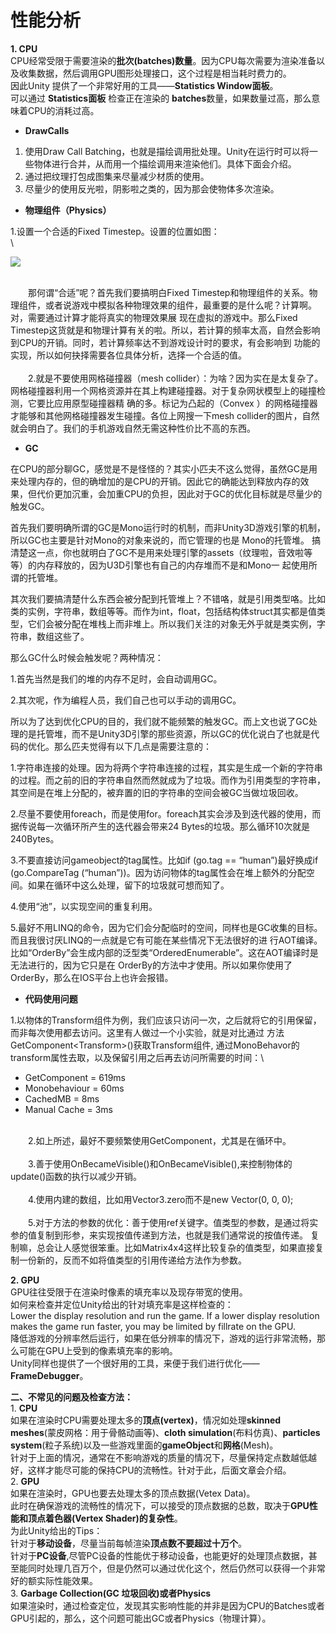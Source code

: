 # 性能分析

**1. CPU** \
CPU经常受限于需要渲染的**批次(batches)数量**。因为CPU每次需要为渲染准备以及收集数据，然后调用GPU图形处理接口，这个过程是相当耗时费力的。 \
因此Unity 提供了一个非常好用的工具——**Statistics Window面板**。 \
可以通过 **Statistics面板** 检查正在渲染的 **batches**数量，如果数量过高，那么意味着CPU的消耗过高。

* **DrawCalls**

1. 使用Draw Call Batching，也就是描绘调用批处理。Unity在运行时可以将一些物体进行合并，从而用一个描绘调用来渲染他们。具体下面会介绍。
2. 通过把纹理打包成图集来尽量减少材质的使用。
3. 尽量少的使用反光啦，阴影啦之类的，因为那会使物体多次渲染。

* **物理组件（Physics）**

1.设置一个合适的Fixed Timestep。设置的位置如图：\
\


![](http://mmbiz.qpic.cn/mmbiz/KcTgPicibiaNTgicw38jVP98EGganMeSrps78pqWENSRQuleyxYZk6ibDcNTud7qibvUHUQELYvKBib79TfbXHZWBp0Rw/640?wx_fmt=png\&tp=webp\&wxfrom=5\&wx_lazy=1)

\
　　那何谓“合适”呢？首先我们要搞明白Fixed Timestep和物理组件的关系。物理组件，或者说游戏中模拟各种物理效果的组件，最重要的是什么呢？计算啊。对，需要通过计算才能将真实的物理效果展 现在虚拟的游戏中。那么Fixed Timestep这货就是和物理计算有关的啦。所以，若计算的频率太高，自然会影响到CPU的开销。同时，若计算频率达不到游戏设计时的要求，有会影响到 功能的实现，所以如何抉择需要各位具体分析，选择一个合适的值。\
\
　　2.就是不要使用网格碰撞器（mesh collider）：为啥？因为实在是太复杂了。网格碰撞器利用一个网格资源并在其上构建碰撞器。对于复杂网状模型上的碰撞检测，它要比应用原型碰撞器精 确的多。标记为凸起的（Convex ）的网格碰撞器才能够和其他网格碰撞器发生碰撞。各位上网搜一下mesh collider的图片，自然就会明白了。我们的手机游戏自然无需这种性价比不高的东西。

* **GC**

在CPU的部分聊GC，感觉是不是怪怪的？其实小匹夫不这么觉得，虽然GC是用来处理内存的，但的确增加的是CPU的开销。因此它的确能达到释放内存的效果，但代价更加沉重，会加重CPU的负担，因此对于GC的优化目标就是尽量少的触发GC。

首先我们要明确所谓的GC是Mono运行时的机制，而非Unity3D游戏引擎的机制，所以GC也主要是针对Mono的对象来说的，而它管理的也是 Mono的托管堆。 搞清楚这一点，你也就明白了GC不是用来处理引擎的assets（纹理啦，音效啦等等）的内存释放的，因为U3D引擎也有自己的内存堆而不是和Mono一 起使用所谓的托管堆。

其次我们要搞清楚什么东西会被分配到托管堆上？不错咯，就是引用类型咯。比如类的实例，字符串，数组等等。而作为int，float，包括结构体struct其实都是值类型，它们会被分配在堆栈上而非堆上。所以我们关注的对象无外乎就是类实例，字符串，数组这些了。

那么GC什么时候会触发呢？两种情况：

1.首先当然是我们的堆的内存不足时，会自动调用GC。

2.其次呢，作为编程人员，我们自己也可以手动的调用GC。

所以为了达到优化CPU的目的，我们就不能频繁的触发GC。而上文也说了GC处理的是托管堆，而不是Unity3D引擎的那些资源，所以GC的优化说白了也就是代码的优化。那么匹夫觉得有以下几点是需要注意的：

1.字符串连接的处理。因为将两个字符串连接的过程，其实是生成一个新的字符串的过程。而之前的旧的字符串自然而然就成为了垃圾。而作为引用类型的字符串，其空间是在堆上分配的，被弃置的旧的字符串的空间会被GC当做垃圾回收。

2.尽量不要使用foreach，而是使用for。foreach其实会涉及到迭代器的使用，而据传说每一次循环所产生的迭代器会带来24 Bytes的垃圾。那么循环10次就是240Bytes。

3.不要直接访问gameobject的tag属性。比如if (go.tag == “human”)最好换成if (go.CompareTag (“human”))。因为访问物体的tag属性会在堆上额外的分配空间。如果在循环中这么处理，留下的垃圾就可想而知了。

4.使用“池”，以实现空间的重复利用。

5.最好不用LINQ的命令，因为它们会分配临时的空间，同样也是GC收集的目标。而且我很讨厌LINQ的一点就是它有可能在某些情况下无法很好的进 行AOT编译。比如“OrderBy”会生成内部的泛型类“OrderedEnumerable”。这在AOT编译时是无法进行的，因为它只是在 OrderBy的方法中才使用。所以如果你使用了OrderBy，那么在IOS平台上也许会报错。

* **代码使用问题**

1.以物体的Transform组件为例，我们应该只访问一次，之后就将它的引用保留，而非每次使用都去访问。这里有人做过一个小实验，就是对比通过 方法GetComponent\<Transform>()获取Transform组件, 通过MonoBehavor的transform属性去取，以及保留引用之后再去访问所需要的时间：\


* GetComponent = 619ms
* Monobehaviour = 60ms
* CachedMB = 8ms
* Manual Cache = 3ms

\
　　2.如上所述，最好不要频繁使用GetComponent，尤其是在循环中。\
\
　　3.善于使用OnBecameVisible()和OnBecameVisible(),来控制物体的update()函数的执行以减少开销。\
\
　　4.使用内建的数组，比如用Vector3.zero而不是new Vector(0, 0, 0);\
\
　　5.对于方法的参数的优化：善于使用ref关键字。值类型的参数，是通过将实参的值复制到形参，来实现按值传递到方法，也就是我们通常说的按值传递。 复制嘛，总会让人感觉很笨重。比如Matrix4x4这样比较复杂的值类型，如果直接复制一份新的，反而不如将值类型的引用传递给方法作为参数。



**2. GPU** \
GPU往往受限于在渲染时像素的填充率以及现存带宽的使用。 \
如何来检查并定位Unity给出的针对填充率是这样检查的： \
Lower the display resolution and run the game. If a lower display resolution makes the game run faster, you may be limited by fillrate on the GPU. \
降低游戏的分辨率然后运行，如果在低分辨率的情况下，游戏的运行非常流畅，那么可能在GPU上受到的像素填充率的影响。 \
Unity同样也提供了一个很好用的工具，来便于我们进行优化—— **FrameDebugger**。

**二、不常见的问题及检查方法：** \
1\. **CPU** \
如果在渲染时CPU需要处理太多的**顶点(vertex)**，情况如处理**skinned meshes**(蒙皮网格：用于骨骼动画等)、**cloth simulation**(布料仿真)、**particles system**(粒子系统)以及一些游戏里面的**gameObject**和**网格**(Mesh)。 \
针对于上面的情况，通常在不影响游戏的质量的情况下，尽量保持定点数越低越好，这样才能尽可能的保持CPU的流畅性。针对于此，后面文章会介绍。 \
2\. **GPU** \
如果在渲染时，GPU也要去处理太多的顶点数据(Vetex Data)。 \
此时在确保游戏的流畅性的情况下，可以接受的顶点数据的总数，取决于**GPU性能和顶点着色器(Vertex Shader)的复杂性**。 \
为此Unity给出的Tips： \
针对于**移动设备**，尽量当前每帧渲染**顶点数不要超过十万个**。 \
针对于**PC设备**,尽管PC设备的性能优于移动设备，也能更好的处理顶点数据，甚至能同时处理几百万个，但是仍然可以通过优化这个，然后仍然可以获得一个非常好的额实际性能效果。 \
3\. **Garbage Collection(GC 垃圾回收)或者Physics** \
如果渲染时，通过检查定位，发现其实影响性能的并非是因为CPU的Batches或者GPU引起的，那么，这个问题可能出GC或者Physics（物理计算）。



###  <a href="cpu-jian-shao-drawcall" id="cpu-jian-shao-drawcall"></a>
